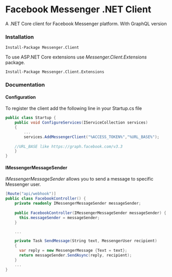 # Facebook Messenger .NET Client

A .NET Core client for Facebook Messenger platform. With GraphQL version

### Installation

``````
Install-Package Messenger.Client
``````

To use ASP.NET Core extensions use *Messenger.Client.Extensions* package.

``````
Install-Package Messenger.Client.Extensions
``````



### Documentation

#### Configuration

To register the client add the following line in your Startup.cs file

``````c#
public class Startup {
	public void ConfigureServices(IServiceCollection services)
    {
    	...
        services.AddMessengerClient("%ACCESS_TOKEN%","%URL_BASE%");
	
	//URL_BASE like https://graph.facebook.com/v3.3
    }
}
``````



#### IMessengerMessageSender

*IMessengerMessageSender* allows you to send a message to specific Messenger user.

```c#
[Route("api/webhook")]
public class FacebookController() {
	private readonly IMessengerMessageSender messageSender;
  
    public FacebookController(IMessengerMessageSender messageSender) {
      this.messageSender = messageSender;
    }

    ...

    private Task SendMessage(String text, MessengerUser recipient)
    {
      var reply = new MessengerMessage {Text = text};
      return messageSender.SendAsync(reply, recipient);
    }
    ...
}
```



